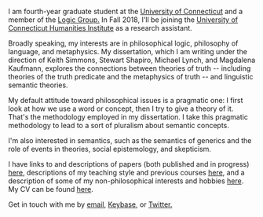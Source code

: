 I am fourth-year graduate student at the [University of Connecticut](https://philosophy.uconn.edu) and a member of the [Logic Group.](https://logic.uconn.edu) In Fall 2018, I'll be joining the [University of Connecticut Humanities Institute](https://humanities.uconn.edu/) as a research assistant.

Broadly speaking, my interests are in philosophical logic, philosophy of language, and metaphysics. My dissertation, which I am writing under the direction of Keith Simmons, Stewart Shapiro, Michael Lynch, and Magdalena Kaufmann, explores the connections between theories of truth -- including theories of the truth predicate and the metaphysics of truth -- and linguistic semantic theories. 

My default attitude toward philosophical issues is a pragmatic one: I first look at how we use a word or concept, then I try to give a theory of it. That's the methodology employed in my dissertation. I take this pragmatic methodology to lead to a sort of pluralism about semantic concepts. 

I'm also interested in semantics, such as the semantics of generics and the role of events in theories, social epistemology, and skepticism. 

I have links to and descriptions of papers (both published and in progress) [here](papers), descriptions of my teaching style and previous courses [here](teach), and a description of some of my non-philosophical interests and hobbies [here](hobbies). My CV can be found [here](cv.pdf).

Get in touch with me by [email](mailto:jaredhenderson@tuta.io), [Keybase](https://keybase.io/jhen), or [Twitter.](https://twitter.com/jzhjzhjzhjzhjzh)